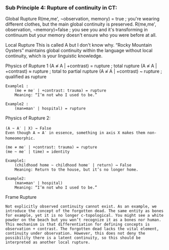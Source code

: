 ### Sub Principle 4: Rupture of continuity in CT:

Global Rupture
    R(me,me', ¬observation, memory) = true ; you're wearing different clothes, but the main global continuity is preserved.
    R(me,me', observation, ¬memory)=false ; you see you and it's transforming in continuum but your memory doesn't ensure who you were before at all.

Local Rupture
    This is called A but I don't know why.
    “Rocky Mountain Oysters” maintains global continuity within the language without local continuity, which is your linguistic knowledge.

Physics of Rupture 1
    (A ≉ A | +contrast) = rupture ; total rupture
    (A ≉ A | +contrast) ≈ rupture ; total to partial rupture
    (A ≉ A | +contrast) ~ rupture ; qualified as rupture

    Example1 :
        (me ≉ me′ | +contrast: trauma) = rupture
        Meaning: “I’m not who I used to be.”

    Example2 :
        (man≉man' | hospital) = rupture

Physics of Rupture 2:

    (A ~ A′ | X) → False 　
    Even though A ≈ A′ in essence, something in axis X makes them non-homeomorphic. 　

    (me ≉ me′ | +contrast: trauma) = rupture
    (me ~ me′ | time) = identity

    Example1:
        (childhood home ~ childhood home′ | return) → False
        Meaning: Return to the house, but it’s no longer home.

    Example2:
        (man≉man' | hospital)
        Meaning: “I’m not who I used to be.”

Frame Rupture

    Not explicitly observed continuity cannot exist. As an example, we introduce the concept of the forgotten dead. The same entity as bones for example, yet it is no longer c-topological. You might see a white powder on the beach but you won’t recognize it as a bones nor human.
    This mechanism is that differentiation for defining concepts is observation + contrast. The forgotten dead lacks the vital element, continuity under observation. However, this does not deny the possibility there is a latent continuity, so this should be interpreted as another local rupture.